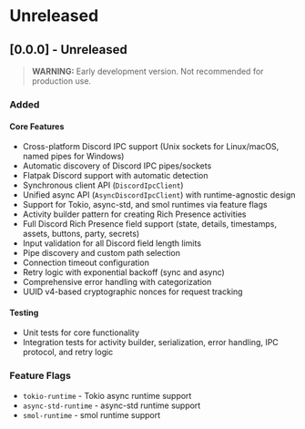 # Unreleased

## [0.0.0] - Unreleased

> **WARNING:** Early development version. Not recommended for production use.

### Added

#### Core Features

- Cross-platform Discord IPC support (Unix sockets for Linux/macOS, named pipes for Windows)
- Automatic discovery of Discord IPC pipes/sockets
- Flatpak Discord support with automatic detection
- Synchronous client API (`DiscordIpcClient`)
- Unified async API (`AsyncDiscordIpcClient`) with runtime-agnostic design
- Support for Tokio, async-std, and smol runtimes via feature flags
- Activity builder pattern for creating Rich Presence activities
- Full Discord Rich Presence field support (state, details, timestamps, assets, buttons, party, secrets)
- Input validation for all Discord field length limits
- Pipe discovery and custom path selection
- Connection timeout configuration
- Retry logic with exponential backoff (sync and async)
- Comprehensive error handling with categorization
- UUID v4-based cryptographic nonces for request tracking

#### Testing

- Unit tests for core functionality
- Integration tests for activity builder, serialization, error handling, IPC protocol, and retry logic

### Feature Flags

- `tokio-runtime` - Tokio async runtime support
- `async-std-runtime` - async-std runtime support
- `smol-runtime` - smol runtime support

